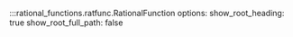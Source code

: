 :::rational_functions.ratfunc.RationalFunction
    options:
        show_root_heading: true
        show_root_full_path: false
